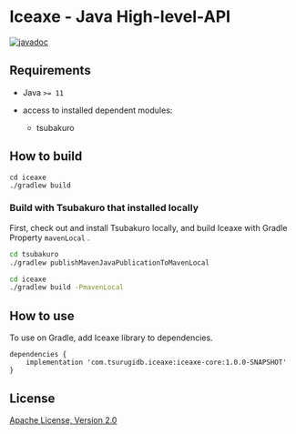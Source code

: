 # Iceaxe - Java High-level-API

[![javadoc](https://javadoc.io/badge2/com.tsurugidb.iceaxe/iceaxe-core/javadoc.svg)](https://javadoc.io/doc/com.tsurugidb.iceaxe/iceaxe-core)

## Requirements

* Java `>= 11`

* access to installed dependent modules:
  * tsubakuro

## How to build

```
cd iceaxe
./gradlew build
```

### Build with Tsubakuro that installed locally

First, check out and install Tsubakuro locally, and build Iceaxe with Gradle Property `mavenLocal` .

```bash
cd tsubakuro
./gradlew publishMavenJavaPublicationToMavenLocal

cd iceaxe
./gradlew build -PmavenLocal
```

## How to use

To use on Gradle, add Iceaxe library to dependencies.

```
dependencies {
    implementation 'com.tsurugidb.iceaxe:iceaxe-core:1.0.0-SNAPSHOT'
}
```

## License

[Apache License, Version 2.0](http://www.apache.org/licenses/LICENSE-2.0)